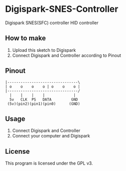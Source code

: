 # Digispark-SNES-Controller
 Digispark SNES(SFC) controller HID controller

## How to make
1. Upload this sketch to Digispark
2. Connect Digispark and Controller according to Pinout

## Pinout
``` 
|--------------------------------\
| o    o    o    o | o    o    o |
|--------------------------------/
  |    |    |    |             |
  5v   CLK  PS   DATA         GND   
 (5v)(pin2)(pin1)(pin0)      (GND) 
 ```

## Usage
1. Connect Digispark and Controller
2. Connect your computer and Digispark


## License
This program is licensed under the GPL v3.

